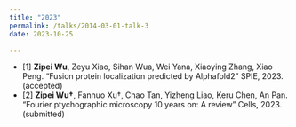 ```yaml
---
title: "2023"
permalink: /talks/2014-03-01-talk-3
date: 2023-10-25

---
```


* [1] **Zipei Wu**, Zeyu Xiao, Sihan Wua, Wei Yana, Xiaoying Zhang, Xiao Peng. “Fusion protein localization predicted by Alphafold2” SPIE, 2023. (accepted)
* [2] **Zipei Wu†**, Fannuo Xu†, Chao Tan, Yizheng Liao, Keru Chen, An Pan. “Fourier ptychographic microscopy 10 years on: A review” Cells, 2023. (submitted)
